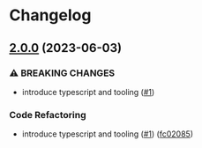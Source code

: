 # Changelog

## [2.0.0](https://github.com/image-js/fast-jpeg/compare/v1.0.1...v2.0.0) (2023-06-03)


### ⚠ BREAKING CHANGES

* introduce typescript and tooling ([#1](https://github.com/image-js/fast-jpeg/issues/1))

### Code Refactoring

* introduce typescript and tooling ([#1](https://github.com/image-js/fast-jpeg/issues/1)) ([fc02085](https://github.com/image-js/fast-jpeg/commit/fc0208587a98c7e2b88c9fed68f7163f6fa6f783))
